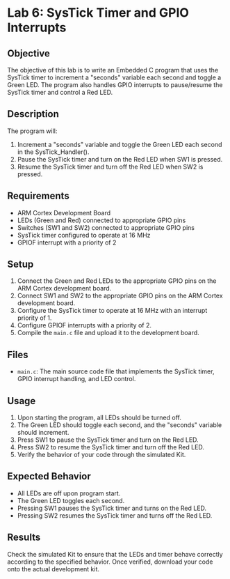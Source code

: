 # Lab 6: SysTick Timer and GPIO Interrupts

## Objective

The objective of this lab is to write an Embedded C program that uses the SysTick timer to increment a "seconds" variable each second and toggle a Green LED. The program also handles GPIO interrupts to pause/resume the SysTick timer and control a Red LED.

## Description

The program will:
1. Increment a "seconds" variable and toggle the Green LED each second in the SysTick_Handler().
2. Pause the SysTick timer and turn on the Red LED when SW1 is pressed.
3. Resume the SysTick timer and turn off the Red LED when SW2 is pressed.

## Requirements

- ARM Cortex Development Board
- LEDs (Green and Red) connected to appropriate GPIO pins
- Switches (SW1 and SW2) connected to appropriate GPIO pins
- SysTick timer configured to operate at 16 MHz
- GPIOF interrupt with a priority of 2

## Setup

1. Connect the Green and Red LEDs to the appropriate GPIO pins on the ARM Cortex development board.
2. Connect SW1 and SW2 to the appropriate GPIO pins on the ARM Cortex development board.
3. Configure the SysTick timer to operate at 16 MHz with an interrupt priority of 1.
4. Configure GPIOF interrupts with a priority of 2.
5. Compile the `main.c` file and upload it to the development board.

## Files

- `main.c`: The main source code file that implements the SysTick timer, GPIO interrupt handling, and LED control.

## Usage

1. Upon starting the program, all LEDs should be turned off.
2. The Green LED should toggle each second, and the "seconds" variable should increment.
3. Press SW1 to pause the SysTick timer and turn on the Red LED.
4. Press SW2 to resume the SysTick timer and turn off the Red LED.
5. Verify the behavior of your code through the simulated Kit.

## Expected Behavior

- All LEDs are off upon program start.
- The Green LED toggles each second.
- Pressing SW1 pauses the SysTick timer and turns on the Red LED.
- Pressing SW2 resumes the SysTick timer and turns off the Red LED.

## Results

Check the simulated Kit to ensure that the LEDs and timer behave correctly according to the specified behavior. Once verified, download your code onto the actual development kit.


